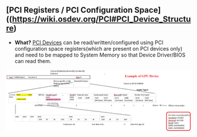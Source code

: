## [PCI Registers / PCI Configuration Space]((https://wiki.osdev.org/PCI#PCI_Device_Structure)
- **What?** [PCI Devices](../PCI_Device) can be read/written/configured using PCI configuration space registers(which are present on PCI devices only) and need to be mapped to System Memory so that Device Driver/BIOS can read them.

<img src=pci-header.PNG width=800 />
